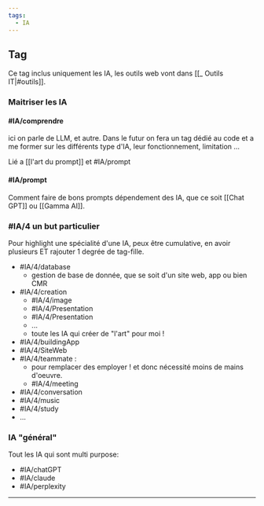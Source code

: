 ```yaml
---
tags:
  - IA
---
```





## Tag
Ce tag inclus uniquement les IA, les outils web vont dans [[_ Outils IT|#outils]].

### Maitriser les IA

#### #IA/comprendre
ici on parle de LLM, et autre.
Dans le futur on fera un tag dédié au code et a me former sur les différents type d'IA, leur fonctionnement, limitation ...

Lié a [[l'art du prompt]] et #IA/prompt 

#### #IA/prompt 
Comment faire de bons prompts dépendement des IA, que ce soit [[Chat GPT]] ou [[Gamma AI]]. 


### #IA/4 un but particulier

Pour highlight une spécialité d'une IA, peux être cumulative, en avoir plusieurs ET rajouter 1 degrée de tag-fille.
- #IA/4/database 
	- gestion de base de donnée, que se soit d'un site web, app ou bien CMR
- #IA/4/creation 
	- #IA/4/image 
	- #IA/4/Presentation 
	- #IA/4/Presentation 
	- ...
	- toute les IA qui créer de "l'art" pour moi !
- #IA/4/buildingApp 
- #IA/4/SiteWeb 
- #IA/4/teammate :
	- pour remplacer des employer ! et donc nécessité moins de mains d'oeuvre.
	- #IA/4/meeting 
- #IA/4/conversation 
- #IA/4/music 
- #IA/4/study 
- ...


### IA "général"
Tout les IA qui sont multi purpose: 
- #IA/chatGPT 
- #IA/claude
- #IA/perplexity




----